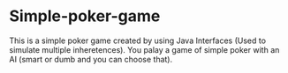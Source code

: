 # Simple-poker-game
This is a simple poker game created by using Java Interfaces (Used to simulate multiple inheretences).
You palay a game of simple poker with an AI (smart or dumb and you can choose that).